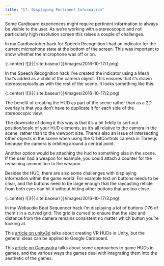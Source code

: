 ```yaml
---
title: "17: Displaying Pertinent Information"
---
```


Some Cardboard experiences might require pertinent information to always be visible to the user. As we’re working with a stereoscopic and not particularly high resolution screen this raises a couple of challenges.

<!-- more -->

In my Cardboctober hack for Speech Recognition I had an indicator for the current microphone state at the bottom of the screen. This was important to show whether the microphone was off or on.

{:.center}
![]({{ site.baseurl }}/images/2016-10-17/1.png)

In the Speech Recognition hack I’ve created the indicator using a Mesh that’s added as a child of the camera object. This ensures that it’s drawn stereoscopically as with the rest of the scene. It looks something like this:

{:.center}
![]({{ site.baseurl }}/images/2016-10-17/2.png)

The benefit of creating the HUD as part of the scene rather than as a 2D overlay is that you don’t have to duplicate it for each side of the stereoscopic view.

The downside of doing it this way is that it’s a bit fiddly to sort out position/scale of your HUD elements, as it’s all relative to the camera in the scene, rather than to the viewport size. There’s also an issue of intersecting other objects in the scene when using the OrbitControls camera in Three.js because the camera is orbiting around a central point.

Another option would be attaching the hud to something else in the scene. If the user had a weapon for example, you could attach a counter for the remaining ammunition to the weapon.

Besides the HUD, there are also some challenges with displaying information within the game world. For example text on buttons needs to be clear, and the buttons need to be large enough that the raycasting reticle from both eyes can hit it without hitting other buttons that are too close.

{:.center}
![]({{ site.baseurl }}/images/2016-10-17/3.png)

In my Webaudio Beat Sequencer hack I’m displaying a lot of buttons (176 of them!) in a curved grid. The grid is curved to ensure that the size and distance from the camera remains consistent no matter which button you’re looking at.

This [article on unity3d](https://unity3d.com/learn/tutorials/topics/virtual-reality/user-interfaces-vr) talks about creating VR HUDs in Unity, but the general ideas can be applied to Google Cardboard.

This [article on Gamasutra](http://www.gamasutra.com/view/feature/4286/game_ui_discoveries_what_players_.php?print=1) talks about some approaches to game HUDs in games, and the various ways the games deal with integrating them into the aesthetic of the games.
